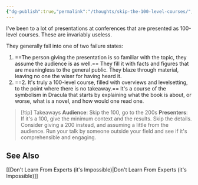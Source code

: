 ```yaml
---
{"dg-publish":true,"permalink":"/thoughts/skip-the-100-level-courses/","tags":["thoughts","advice","public-speaking"],"noteIcon":2}
---
```



I've been to a lot of presentations at conferences that are presented as 100-level courses. These are invariably useless.

They generally fall into one of two failure states:
1. ==The person giving the presentation is so familiar with the topic, they assume the audience is as well.== They fill it with facts and figures that are meaningless to the general public. They blaze through material, leaving no one the wiser for having heard it.
2. ==2. It's truly a 100-level course, filled with overviews and levelsetting, to the point where there is no takeaway.== It's a course of the symbolism in Dracula that starts by explaining what the book is about, or worse, what is a novel, and how would one read one.

> [!tip] Takeaways
**Audience**: Skip the 100, go to the 200s
**Presenters**: If it's a 100, give the minimum context and the results. Skip the details. Consider giving a 200 instead, and assuming a little from the audience. Run your talk by someone outside your field and see if it's comprehensible and engaging.

## See Also
[[Don't Learn From Experts (it's Impossible)\|Don't Learn From Experts (it's Impossible)]]